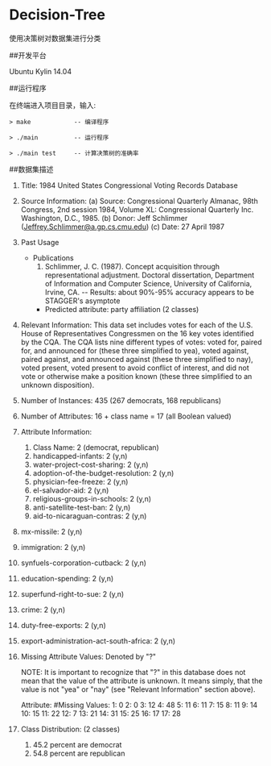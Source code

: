 Decision-Tree
=============

使用决策树对数据集进行分类


##开发平台

Ubuntu Kylin 14.04


##运行程序

在终端进入项目目录，输入:

    > make            -- 编译程序

    > ./main          -- 运行程序

    > ./main test     -- 计算决策树的准确率


##数据集描述

1. Title: 1984 United States Congressional Voting Records Database

2. Source Information:
    (a) Source:  Congressional Quarterly Almanac, 98th Congress, 
                 2nd session 1984, Volume XL: Congressional Quarterly Inc. 
                 Washington, D.C., 1985.
    (b) Donor: Jeff Schlimmer (Jeffrey.Schlimmer@a.gp.cs.cmu.edu)
    (c) Date: 27 April 1987 

3. Past Usage
   - Publications
     1. Schlimmer, J. C. (1987).  Concept acquisition through 
        representational adjustment.  Doctoral dissertation, Department of 
        Information and Computer Science, University of California, Irvine, CA.
        -- Results: about 90%-95% accuracy appears to be STAGGER's asymptote
     - Predicted attribute: party affiliation (2 classes)

4. Relevant Information:
      This data set includes votes for each of the U.S. House of
      Representatives Congressmen on the 16 key votes identified by the
      CQA.  The CQA lists nine different types of votes: voted for, paired
      for, and announced for (these three simplified to yea), voted
      against, paired against, and announced against (these three
      simplified to nay), voted present, voted present to avoid conflict
      of interest, and did not vote or otherwise make a position known
      (these three simplified to an unknown disposition).

5. Number of Instances: 435 (267 democrats, 168 republicans)

6. Number of Attributes: 16 + class name = 17 (all Boolean valued)

7. Attribute Information:
   1. Class Name: 2 (democrat, republican)
   2. handicapped-infants: 2 (y,n)
   3. water-project-cost-sharing: 2 (y,n)
   4. adoption-of-the-budget-resolution: 2 (y,n)
   5. physician-fee-freeze: 2 (y,n)
   6. el-salvador-aid: 2 (y,n)
   7. religious-groups-in-schools: 2 (y,n)
   8. anti-satellite-test-ban: 2 (y,n)
   9. aid-to-nicaraguan-contras: 2 (y,n)
  10. mx-missile: 2 (y,n)
  11. immigration: 2 (y,n)
  12. synfuels-corporation-cutback: 2 (y,n)
  13. education-spending: 2 (y,n)
  14. superfund-right-to-sue: 2 (y,n)
  15. crime: 2 (y,n)
  16. duty-free-exports: 2 (y,n)
  17. export-administration-act-south-africa: 2 (y,n)

8. Missing Attribute Values: Denoted by "?"

   NOTE: It is important to recognize that "?" in this database does 
         not mean that the value of the attribute is unknown.  It 
         means simply, that the value is not "yea" or "nay" (see 
         "Relevant Information" section above).

   Attribute:  #Missing Values:
           1:  0
           2:  0
           3:  12
           4:  48
           5:  11
           6:  11
           7:  15
           8:  11
           9:  14
          10:  15
          11:  22
          12:  7
          13:  21
          14:  31
          15:  25
          16:  17
          17:  28

9. Class Distribution: (2 classes)
   1. 45.2 percent are democrat
   2. 54.8 percent are republican
